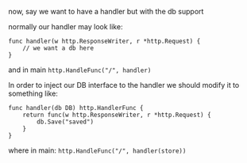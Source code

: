 now, say we want to have a handler but with the db support

normally our handler may look like:

```
func handler(w http.ResponseWriter, r *http.Request) {
	// we want a db here
}
```

and in main `http.HandleFunc("/", handler)`

In order to inject our DB interface to the handler we should modify it to something like:

```
func handler(db DB) http.HandlerFunc {
	return func(w http.ResponseWriter, r *http.Request) {
		db.Save("saved")
	}
}
```

where in main: `http.HandleFunc("/", handler(store))`
